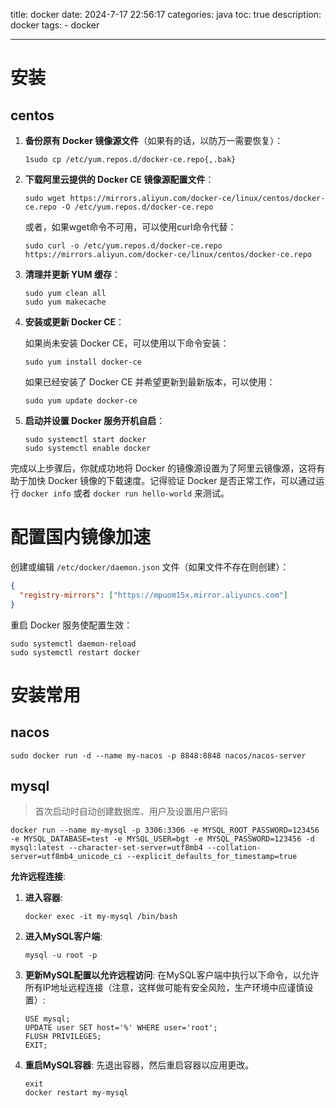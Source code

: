title: docker
date: 2024-7-17 22:56:17
categories: java
toc: true
description: docker
tags: 
	- docker





---



# 安装

## centos

1. **备份原有 Docker 镜像源文件**（如果有的话，以防万一需要恢复）：

   ```shell
   1sudo cp /etc/yum.repos.d/docker-ce.repo{,.bak}
   ```

2. **下载阿里云提供的 Docker CE 镜像源配置文件**：

   ```shell
   sudo wget https://mirrors.aliyun.com/docker-ce/linux/centos/docker-ce.repo -O /etc/yum.repos.d/docker-ce.repo
   ```

   或者，如果wget命令不可用，可以使用curl命令代替：

   ```shell
   sudo curl -o /etc/yum.repos.d/docker-ce.repo https://mirrors.aliyun.com/docker-ce/linux/centos/docker-ce.repo
   ```

3. **清理并更新 YUM 缓存**：

   ```shell
   sudo yum clean all
   sudo yum makecache
   ```

4. **安装或更新 Docker CE**：

    

   如果尚未安装 Docker CE，可以使用以下命令安装：

   ```shell
   sudo yum install docker-ce
   ```

   如果已经安装了 Docker CE 并希望更新到最新版本，可以使用：

   ```shell
   sudo yum update docker-ce
   ```

5. **启动并设置 Docker 服务开机自启**：

   ```shell
   sudo systemctl start docker
   sudo systemctl enable docker
   ```

完成以上步骤后，你就成功地将 Docker 的镜像源设置为了阿里云镜像源，这将有助于加快 Docker 镜像的下载速度。记得验证 Docker 是否正常工作，可以通过运行 `docker info` 或者 `docker run hello-world` 来测试。

# 配置国内镜像加速

创建或编辑 `/etc/docker/daemon.json` 文件（如果文件不存在则创建）：

```json
{
  "registry-mirrors": ["https://mpuom15x.mirror.aliyuncs.com"]
}
```

重启 Docker 服务使配置生效：

```shell
sudo systemctl daemon-reload
sudo systemctl restart docker
```



# 安装常用

## nacos

```shell
sudo docker run -d --name my-nacos -p 8848:8848 nacos/nacos-server
```

## mysql

> 首次启动时自动创建数据库、用户及设置用户密码

```shell
docker run --name my-mysql -p 3306:3306 -e MYSQL_ROOT_PASSWORD=123456 -e MYSQL_DATABASE=test -e MYSQL_USER=bgt -e MYSQL_PASSWORD=123456 -d mysql:latest --character-set-server=utf8mb4 --collation-server=utf8mb4_unicode_ci --explicit_defaults_for_timestamp=true
```

**允许远程连接**:

1. **进入容器**:

   ```
   docker exec -it my-mysql /bin/bash
   ```

2. **进入MySQL客户端**:

   ```
   mysql -u root -p
   ```

3. **更新MySQL配置以允许远程访问**: 在MySQL客户端中执行以下命令，以允许所有IP地址远程连接（注意，这样做可能有安全风险，生产环境中应谨慎设置）:

   ```
   USE mysql;
   UPDATE user SET host='%' WHERE user='root';
   FLUSH PRIVILEGES;
   EXIT;
   ```

4. **重启MySQL容器**: 先退出容器，然后重启容器以应用更改。

   ```
   exit
   docker restart my-mysql
   ```
